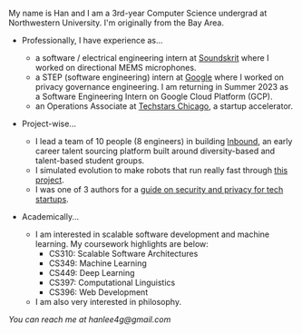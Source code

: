 My name is Han and I am a 3rd-year Computer Science undergrad at Northwestern University. I'm originally from the Bay Area.

- Professionally, I have experience as...
  * a software / electrical engineering intern at [Soundskrit](https://soundskrit.ca/) where I worked on directional MEMS microphones.
  * a STEP (software engineering) intern at [Google](https://www.google.com/) where I worked on privacy governance engineering. I am returning in Summer 2023 as a Software Engineering Intern on Google Cloud Platform (GCP).
  * an Operations Associate at [Techstars Chicago](https://www.techstars.com/accelerators/chicago), a startup accelerator.

- Project-wise...
  * I lead a team of 10 people (8 engineers) in building [Inbound](https://joininbound.com/), an early career talent sourcing platform built around diversity-based and talent-based student groups.
  * I simulated evolution to make robots that run really fast through [this project](https://github.com/hanlee4g/mybots).
  * I was one of 3 authors for a [guide on security and privacy for tech startups](https://github.com/hanlee4g/startup-security-privacy).

- Academically...
  * I am interested in scalable software development and machine learning. My coursework highlights are below:
    * CS310: Scalable Software Architectures
    * CS349: Machine Learning
    * CS449: Deep Learning
    * CS397: Computational Linguistics
    * CS396: Web Development
  * I am also very interested in philosophy.

_You can reach me at hanlee4g@gmail.com_
<!---
hanlee4g/hanlee4g is a ✨ special ✨ repository because its `README.md` (this file) appears on your GitHub profile.
You can click the Preview link to take a look at your changes.
--->
